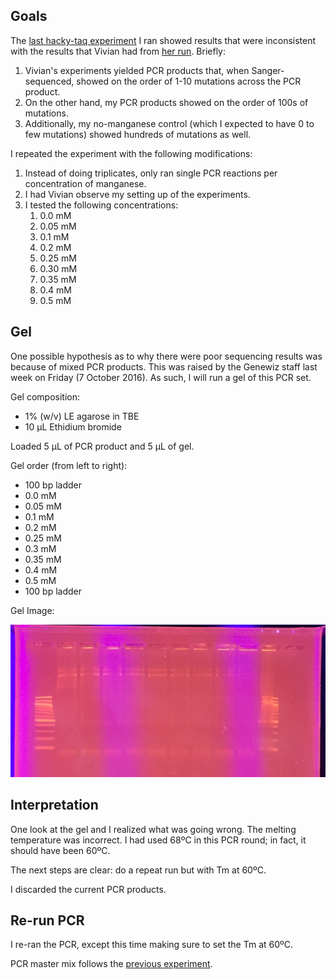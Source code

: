 ## Goals

The [last hacky-taq experiment](../20161006-hackytaq-replicates/20161006-hackytaq-replicate.md) I ran showed results that were inconsistent with the results that Vivian had from [her run](../20160920-Taq-Mn-mutagenesis/20160912-mgcl2-taq-series.md). Briefly:

1. Vivian's experiments yielded PCR products that, when Sanger-sequenced, showed on the order of 1-10 mutations across the PCR product.
1. On the other hand, my PCR products showed on the order of 100s of mutations.
1. Additionally, my no-manganese control (which I expected to have 0 to few mutations) showed hundreds of mutations as well.

I repeated the experiment with the following modifications:

1. Instead of doing triplicates, only ran single PCR reactions per concentration of manganese.
1. I had Vivian observe my setting up of the experiments.
1. I tested the following concentrations:
    1. 0.0 mM
    1. 0.05 mM
    1. 0.1 mM
    1. 0.2 mM
    1. 0.25 mM
    1. 0.30 mM
    1. 0.35 mM
    1. 0.4 mM
    1. 0.5 mM

## Gel

One possible hypothesis as to why there were poor sequencing results was because of mixed PCR products. This was raised by the Genewiz staff last week on Friday (7 October 2016). As such, I will run a gel of this PCR set.

Gel composition:

- 1% (w/v) LE agarose in TBE
- 10 µL Ethidium bromide

Loaded 5 µL of PCR product and 5 µL of gel.

Gel order (from left to right):

- 100 bp ladder
- 0.0 mM
- 0.05 mM
- 0.1 mM
- 0.2 mM
- 0.25 mM
- 0.3 mM
- 0.35 mM
- 0.4 mM
- 0.5 mM
- 100 bp ladder

Gel Image:

![gel](./gel.jpg)

## Interpretation

One look at the gel and I realized what was going wrong. The melting temperature was incorrect. I had used 68ºC in this PCR round; in fact, it should have been 60ºC.

The next steps are clear: do a repeat run but with Tm at 60ºC.

I discarded the current PCR products.

## Re-run PCR

I re-ran the PCR, except this time making sure to set the Tm at 60ºC.

PCR master mix follows the [previous experiment](../20161006-hackytaq-replicates/20161006-hackytaq-replicate.md). 
